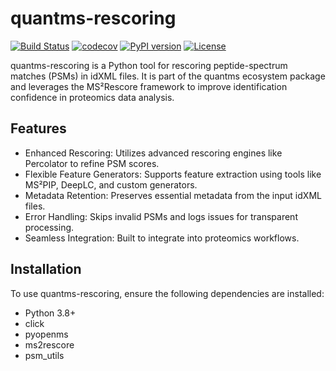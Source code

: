 # quantms-rescoring
    
[![Build Status](https://travis-ci.com/compomics/quantms-rescoring.svg?branch=main)](https://travis-ci.com/compomics/quantms-rescoring)
[![codecov](https://codecov.io/gh/compomics/quantms-rescoring/branch/main/graph/badge.svg?token=3ZQZQ2ZQ2D)](https://codecov.io/gh/compomics/quantms-rescoring)
[![PyPI version](https://badge.fury.io/py/quantms-rescoring.svg)](https://badge.fury.io/py/quantms-rescoring)
[![License](https://img.shields.io/badge/license-Apache%202.0-blue.svg)](https://opensource.org/licenses/Apache-2.0)

quantms-rescoring is a Python tool for rescoring peptide-spectrum matches (PSMs) in idXML files. It is part of the quantms ecosystem package and leverages the MS²Rescore framework to improve identification confidence in proteomics data analysis.

## Features

- Enhanced Rescoring: Utilizes advanced rescoring engines like Percolator to refine PSM scores.
- Flexible Feature Generators: Supports feature extraction using tools like MS²PIP, DeepLC, and custom generators.
- Metadata Retention: Preserves essential metadata from the input idXML files.
- Error Handling: Skips invalid PSMs and logs issues for transparent processing.
- Seamless Integration: Built to integrate into proteomics workflows.

## Installation

To use quantms-rescoring, ensure the following dependencies are installed:

- Python 3.8+
- click
- pyopenms
- ms2rescore
- psm_utils

